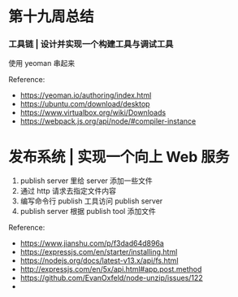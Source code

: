 # 第十九周总结


### 工具链 | 设计并实现一个构建工具与调试工具


使用 yeoman 串起来


Reference:
* https://yeoman.io/authoring/index.html
* https://ubuntu.com/download/desktop
* https://www.virtualbox.org/wiki/Downloads
* https://webpack.js.org/api/node/#compiler-instance






# 发布系统 | 实现一个向上 Web 服务


1. publish server 里给 server 添加一些文件
2. 通过 http 请求去指定文件内容
3. 编写命令行 publish 工具访问 publish server
4. publish server 根据 publish tool 添加文件




Reference:
* https://www.jianshu.com/p/f3dad64d896a
* https://expressjs.com/en/starter/installing.html
* https://nodejs.org/docs/latest-v13.x/api/fs.html
* http://expressjs.com/en/5x/api.html#app.post.method
* https://github.com/EvanOxfeld/node-unzip/issues/122
* 